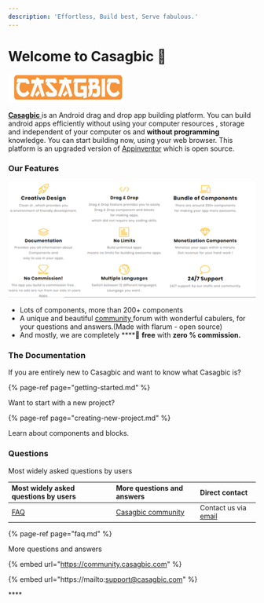 ```yaml
---
description: 'Effortless, Build best, Serve fabulous.'
---
```


# Welcome to Casagbic 👋

![](.gitbook/assets/image%20%283%29.png)

[**Casagbic** ](https://www.casagbic.com)is an Android drag and drop app building platform. You can build android apps efficiently without using your computer resources , storage and independent of your computer os and **without programming** knowledge. You can start building now, using your web browser. This platform is an upgraded version of [Appinventor](https://appinventor.mit.edu/) which is open source.

### Our Features

![](.gitbook/assets/image%20%281%29.png)

* Lots of components, more than 200+ components
* A unique and beautiful [community ](https://community.casagbic.com)forum with wonderful cabulers, for your questions and answers.\(Made with flarum - open source\)
* And mostly, we are completely ****💯 **free** with **zero % commission.**



### **The Documentatio**n

If you are entirely new to Casagbic and want to know what Casagbic is?

{% page-ref page="getting-started.md" %}

Want to start with a new project? 

{% page-ref page="creating-new-project.md" %}

Learn about components and blocks.

### Questions

Most widely asked questions by users

| Most widely asked questions by users | More questions and answers | Direct contact |
| :--- | :--- | :--- |
| [FAQ](https://casagbic-1.gitbook.io/docs/faq) | [Casagbic community](https://community.casagbic.com) | Contact us via [email](mailto:support@casagbic.com) |

{% page-ref page="faq.md" %}

More questions and answers

{% embed url="https://community.casagbic.com" %}



{% embed url="https://mailto:support@casagbic.com" %}





\*\*\*\*

